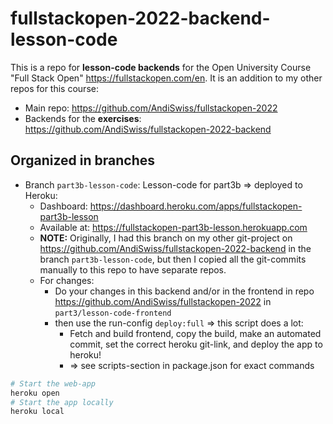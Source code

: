 # fullstackopen-2022-backend-lesson-code

This is a repo for **lesson-code backends** for the Open University Course "Full Stack Open" https://fullstackopen.com/en. It is an addition to my other repos for this course: 
- Main repo: https://github.com/AndiSwiss/fullstackopen-2022
- Backends for the **exercises**: https://github.com/AndiSwiss/fullstackopen-2022-backend

## Organized in branches
- Branch `part3b-lesson-code`: Lesson-code for part3b => deployed to Heroku:
  - Dashboard: https://dashboard.heroku.com/apps/fullstackopen-part3b-lesson
  - Available at: https://fullstackopen-part3b-lesson.herokuapp.com
  - **NOTE:** Originally, I had this branch on my other git-project on https://github.com/AndiSwiss/fullstackopen-2022-backend in the branch `part3b-lesson-code`, but then I copied all the git-commits manually to this repo to have separate repos.
  - For changes:
    - Do your changes in this backend and/or in the frontend in repo https://github.com/AndiSwiss/fullstackopen-2022 in `part3/lesson-code-frontend`
    - then use the run-config `deploy:full` => this script does a lot:
      - Fetch and build frontend, copy the build, make an automated commit, set the correct heroku git-link, and deploy the app to heroku! 
      - => see scripts-section in package.json for exact commands

```bash
# Start the web-app
heroku open
# Start the app locally
heroku local
```
